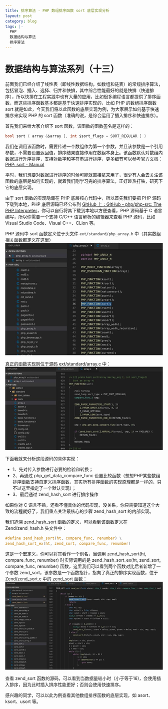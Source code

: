 ```yaml
---
title: 排序算法 - PHP 数组排序函数 sort 底层实现分析
layout: post
category: blog
tags: |-
  PHP
  数据结构与算法
  排序算法
---
```


# 数据结构与算法系列（十三）

前面我们已经介绍了线性表（即线性数据结构，如数组和链表）的常规排序算法，包括冒泡、插入、选择、归并和快排，其中综合性能最好的就是快排（快速排序），所以快排在工程实践中也有大量的应用，比如很多编程语言都提供了排序函数，而这些排序函数基本都是基于快速排序实现的，比如 PHP 的数组排序函数 sort 就是如此，今天我们将以此函数的底层实现为例，为大家展示如何基于快速排序来实现 PHP 的 sort 函数（准确的说，是综合运用了插入排序和快速排序）。

首先我们来给大家介绍下 sort 函数，该函数的函数签名是这样的：
```c
bool sort ( array &$array [, int $sort_flags = SORT_REGULAR ] )
```

我们在调用该函数时，需要传递一个数组作为第一个参数，并且该参数是一个引用参数，不需要设置返回值，排序结果直接作用在数组本身上。该函数默认对数组内数据进行升序排序，支持对数字和字符串进行排序，更多细节可以参考官方文档：[PHP: sort - Manual](https://secure.php.net/manual/zh/function.sort.php)

平时，我们想要对数据进行排序的时候可能就直接拿来用了，很少有人会去关注该函数的底层是如何实现的，就着我们刚学习完的排序算法，正好趁热打铁，研究下它的底层实现。

由于 sort 函数的实现隐藏在 PHP 底层核心代码中，所以首先我们要把 PHP 源码下载到本地，PHP 底层源码已经公布到 [GitHub 上：GitHub - php/php-src: The PHP Interpreter](https://github.com/php/php-src)，你可以自行将其下载到本地以方便查看，PHP 源码基于 C 语言编写，所以你需要一个支持 C/C++ 语言解析的编辑器来查看 PHP 源码，比如 Visual Studio Code、Visual C++、CLion 等。

PHP 源码中 sort 函数定义位于头文件 `ext/standard/php_array.h` 中（其实数组相关函数都定义在这里）
![](/assets/post/Fjv9ffnddfJjUooo1Jghlj-ot-uk.jpeg)

真正的函数实现则位于源码 ext/standard/array.c 中：
![](/assets/post/FvFddXkiIE3RpY4Z0KyIXI-04lgE.jpeg)

下面我就来分析这段源码的具体实现：

- 1、先对传入参数进行必要的检验和转换；
- 2、再通过 php_get_data_compare_func 设置比较函数（想想PHP某些数组排序函数支持自定义排序函数，其实所有排序函数的实现原理都是一样的，只不过这里指定了一个默认实现）；
- 3、最后通过 zend_hash_sort 进行排序操作

如果你对 C 语言不熟，还看不懂具体的代码实现，没关系，你只需要知道这个大致的流程就好了，我们重点关注最核心的步骤 zend_hash_sort 的内部实现。

我们追溯 zend_hash_sort 函数的定义，可以看到该函数定义在 Zend/zend_hash.h 头文件中：
```c
#define zend_hash_sort(ht, compare_func, renumber) \
zend_hash_sort_ex(ht, zend_sort, compare_func, renumber)
```
这是一个宏定义，你可以将其看作一个别名，当调用  zend_hash_sort(ht, compare_func, renumber) 时实际调用的是 zend_hash_sort_ex(ht, zend_sort, compare_func, renumber) 函数，这里我们可以看到两个函数对比后者新增了一个参数 zend_sort，该参数是一个函数指针，指向了真正的排序实现函数，位于 Zend/zend_sort.c 中的 zend_sort 函数：
![](/assets/post/FiH5zAjV2EQnb5_hMtruC9gkyRID.jpeg)

查看 zend_sort 函数的源码，可以看到当数据量较小时（小于等于16)，会使用插入排序，因为此时插入排序性能更好；否则会使用快速排序。

感兴趣的同学，可以以此为例查看其他数组排序函数的底层实现，如 asort、ksort、usort 等。